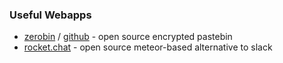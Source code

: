 ### Useful Webapps

- [zerobin](http://sebsauvage.net/wiki/doku.php?id=php:zerobin) / [github](https://github.com/sebsauvage/ZeroBin/) - open source encrypted pastebin
- [rocket.chat](https://rocket.chat/) - open source meteor-based alternative to slack
